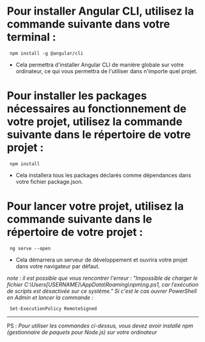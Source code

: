 # Pour installer Angular CLI, utilisez la commande suivante dans votre terminal :

<code> npm install -g @angular/cli </code>

- Cela permettra d'installer Angular CLI de manière globale sur votre ordinateur, ce qui vous permettra de l'utiliser dans n'importe quel projet.

# Pour installer les packages nécessaires au fonctionnement de votre projet, utilisez la commande suivante dans le répertoire de votre projet :

<code> npm install</code>


- Cela installera tous les packages déclarés comme dépendances dans votre fichier package.json.


# Pour lancer votre projet, utilisez la commande suivante dans le répertoire de votre projet :

<code> ng serve --open</code>


- Cela démarrera un serveur de développement et ouvrira votre projet dans votre navigateur par défaut.

<em>note : il est possible que vous rencontrer l'erreur : "Impossible de charger le fichier C:\Users\[USERNAME]\AppData\Roaming\npm\ng.ps1, car l’exécution de scripts est désactivée sur ce système." Si c'est le cas ouvrer PowerShell en Admin et lancer la commande : </em>

<code> Set-ExecutionPolicy RemoteSigned </code>

<hr>

PS :<em> Pour utiliser les commandes ci-dessus, vous devez avoir installé npm (gestionnaire de paquets pour Node.js) sur votre ordinateur</em>
